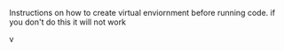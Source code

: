 Instructions on how to create virtual enviornment before running code.
if you don't do this it will not work

v
